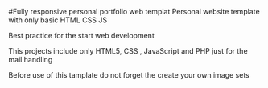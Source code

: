 #Fully responsive personal portfolio web templat
Personal website template with only basic HTML CSS JS 

Best practice for the start web development 

This projects include only HTML5, CSS , JavaScript and PHP just for the mail handling

Before use of this tamplate do not forget the create your own image sets
